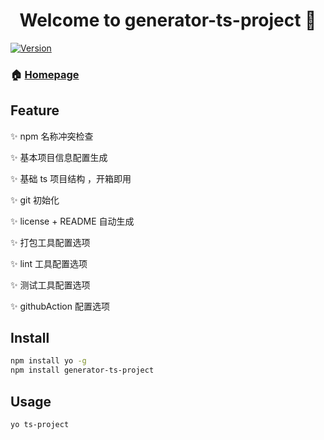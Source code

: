 <h1 align="center">Welcome to generator-ts-project 👋</h1>
<p>
<a href="https://www.npmjs.com/package/generator-ts-project" target="_blank">
  <img alt="Version" src="https://img.shields.io/npm/v/generator-ts-project.svg">
</a>
</p>


### 🏠 [Homepage](https://github.com/hcl-z/generator-tsp)

## Feature
✨ npm 名称冲突检查

✨ 基本项目信息配置生成

✨ 基础 ts 项目结构 ，开箱即用

✨ git 初始化

✨ license + README 自动生成

✨ 打包工具配置选项

✨ lint 工具配置选项

✨ 测试工具配置选项

✨ githubAction 配置选项

## Install

```sh
npm install yo -g
npm install generator-ts-project
```

## Usage

```sh
yo ts-project
```
